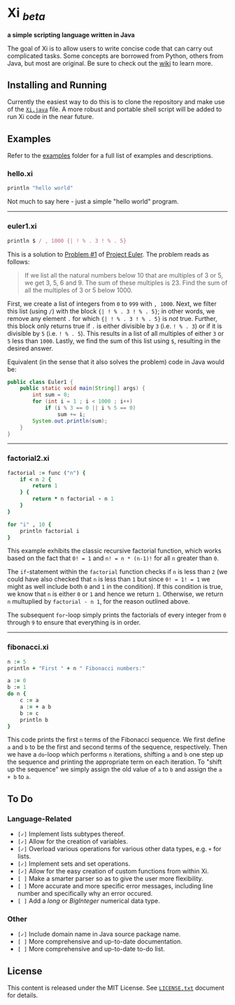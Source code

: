 Xi <sub>*beta*</sub>
=======
**a simple scripting language written in Java**

The goal of Xi is to allow users to write concise code that can carry out complicated tasks. Some concepts are borrowed from Python, others from
Java, but most are original. Be sure to check out the [wiki](https://github.com/arshajii/Xi/wiki) to learn more.

Installing and Running
----------------------

Currently the easiest way to do this is to clone the repository and make use of the [`Xi.java`](https://github.com/arshajii/xi/blob/master/src/org/xiscript/xi/Xi.java) file. A more robust and portable shell script will be added to run Xi code in the near future. 

Examples
--------

Refer to the [examples](https://github.com/arshajii/Xi/tree/master/examples) folder for a full list of examples and descriptions.

### hello.xi  

```ruby
println "hello world"
```
 
Not much to say here - just a simple "hello world" program.

---

### euler1.xi

```ruby
println $ / , 1000 {| ! % . 3 ! % . 5}
```

This is a solution to [Problem #1](http://projecteuler.net/problem=1) of [Project Euler](http://projecteuler.net). The problem reads as follows:

>If we list all the natural numbers below 10 that are multiples of 3 or 5, we get 3, 5, 6 and 9. The sum of these multiples is 23.
Find the sum of all the multiples of 3 or 5 below 1000.

First, we create a list of integers from `0` to `999` with `, 1000`. Next, we filter this list (using `/`) with the block `{| ! % . 3 ! % . 5}`; in other words,
we remove any element `.` for which `{| ! % . 3 ! % . 5}` is *not* true. Further, this block only returns true if `.` is either divisible by `3` (i.e.
`! % . 3`) or if it is divisible by `5` (i.e. `! % . 5`). This results in a list of all multiples of either `3` or `5` less than `1000`. Lastly, we
find the sum of this list using `$`, resulting in the desired answer.

Equivalent (in the sense that it also solves the problem) code in Java would be:

```java
public class Euler1 {
	public static void main(String[] args) {
		int sum = 0;
		for (int i = 1 ; i < 1000 ; i++)
			if (i % 3 == 0 || i % 5 == 0)
				sum += i;
		System.out.println(sum);
	}
}
```

---

### factorial2.xi

```ruby
factorial := func ("n") {
	if < n 2 {
		return 1
	} {
		return * n factorial - n 1
	} 	
}

for "i" , 10 {
	println factorial i
}
```

This example exhibits the classic recursive factorial function, which works based on the fact that `0! = 1` and `n! = n * (n-1)!` for all `n` greater than `0`.

The `if`-statement within the `factorial` function checks if `n` is less than `2` (we could have also checked that `n` is less than `1` but since `0! = 1! = 1` we might as well include both `0` and `1` in the condition). If this condition is true, we know that `n` is either `0` or `1` and hence we return `1`. Otherwise, we return `n` multuplied by `factorial - n 1`, for the reason outlined above.

The subsequent `for`-loop simply prints the factorials of every integer from `0` through `9` to ensure that everything is in order.

---

### fibonacci.xi

```ruby
n := 5
println + "First " + n " Fibonacci numbers:"

a := 0
b := 1
do n {
    c := a
	a := + a b
	b := c
	println b
}
```
    
This code prints the first `n` terms of the Fibonacci sequence. We first define `a` and `b` to be the first and second terms of the sequence, respectively.
Then we have a `do`-loop which performs `n` iterations, shifting `a` and `b` one step up the sequence and printing the appropriate term on each iteration.
To "shift up the sequence" we simply assign the old value of `a` to `b` and assign the `a + b` to `a`.

To Do
-----

### Language-Related
- `[✓]` Implement lists subtypes thereof.
- `[✓]` Allow for the creation of variables.
- `[✓]` Overload various operations for various other data types, e.g. `+` for lists.
- `[✓]` Implement sets and set operations.
- `[✓]` Allow for the easy creation of custom functions from within Xi.
- `[ ]` Make a smarter parser so as to give the user more flexibility.
- `[ ]` More accurate and more specific error messages, including line number and specifically why an error occured.
- `[ ]` Add a *long* or *BigInteger* numerical data type.

### Other
- `[✓]` Include domain name in Java source package name.
- `[ ]` More comprehensive and up-to-date documentation.
- `[ ]` More comprehensive and up-to-date to-do list.

License
-------

This content is released under the MIT License. See [`LICENSE.txt`](https://github.com/arshajii/xi/blob/master/LICENSE.txt) document for details.
